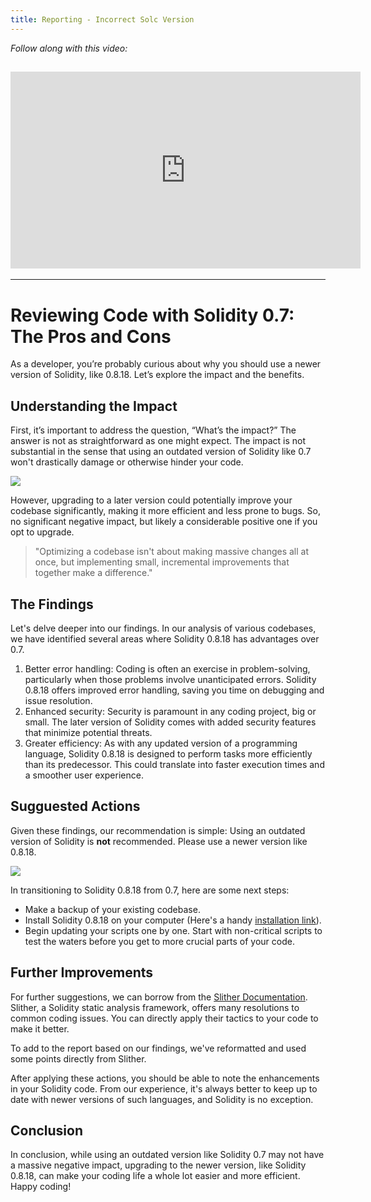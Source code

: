 ```yaml
---
title: Reporting - Incorrect Solc Version
---
```


_Follow along with this video:_

## <iframe width="560" height="315" src="https://youtu.be/5Z2pLdZflQU" title="YouTube Player" frameborder="0" allow="accelerometer; autoplay; clipboard-write; encrypted-media; gyroscope; picture-in-picture; web-share" allowfullscreen></iframe>

---

# Reviewing Code with Solidity 0.7: The Pros and Cons

As a developer, you’re probably curious about why you should use a newer version of Solidity, like 0.8.18. Let’s explore the impact and the benefits.

## Understanding the Impact

First, it’s important to address the question, “What’s the impact?” The answer is not as straightforward as one might expect. The impact is not substantial in the sense that using an outdated version of Solidity like 0.7 won't drastically damage or otherwise hinder your code.

![](https://cdn.videotap.com/edaCgFvPOqTsobkSJ0ml-8.43.png)

However, upgrading to a later version could potentially improve your codebase significantly, making it more efficient and less prone to bugs. So, no significant negative impact, but likely a considerable positive one if you opt to upgrade.

> "Optimizing a codebase isn't about making massive changes all at once, but implementing small, incremental improvements that together make a difference."

## The Findings

Let's delve deeper into our findings. In our analysis of various codebases, we have identified several areas where Solidity 0.8.18 has advantages over 0.7.

1. Better error handling: Coding is often an exercise in problem-solving, particularly when those problems involve unanticipated errors. Solidity 0.8.18 offers improved error handling, saving you time on debugging and issue resolution.
2. Enhanced security: Security is paramount in any coding project, big or small. The later version of Solidity comes with added security features that minimize potential threats.
3. Greater efficiency: As with any updated version of a programming language, Solidity 0.8.18 is designed to perform tasks more efficiently than its predecessor. This could translate into faster execution times and a smoother user experience.

## Sugguested Actions

Given these findings, our recommendation is simple: Using an outdated version of Solidity is **not** recommended. Please use a newer version like 0.8.18.

![](https://cdn.videotap.com/qRzJlT3UnClcrxWDMVnm-50.59.png)

In transitioning to Solidity 0.8.18 from 0.7, here are some next steps:

- Make a backup of your existing codebase.
- Install Solidity 0.8.18 on your computer (Here's a handy [installation link](https://docs.soliditylang.org/en/v0.8.18/installing-solidity.html)).
- Begin updating your scripts one by one. Start with non-critical scripts to test the waters before you get to more crucial parts of your code.

## Further Improvements

For further suggestions, we can borrow from the [Slither Documentation](https://github.com/crytic/slither). Slither, a Solidity static analysis framework, offers many resolutions to common coding issues. You can directly apply their tactics to your code to make it better.

To add to the report based on our findings, we've reformatted and used some points directly from Slither.

After applying these actions, you should be able to note the enhancements in your Solidity code. From our experience, it's always better to keep up to date with newer versions of such languages, and Solidity is no exception.

## Conclusion

In conclusion, while using an outdated version like Solidity 0.7 may not have a massive negative impact, upgrading to the newer version, like Solidity 0.8.18, can make your coding life a whole lot easier and more efficient. Happy coding!
